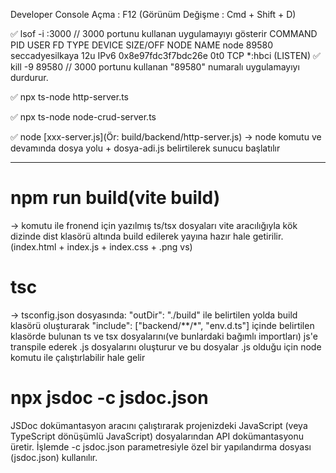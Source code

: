 Developer Console Açma : F12 (Görünüm Değişme : Cmd + Shift + D)


✅ lsof -i :3000  // 3000 portunu kullanan uygulamayıyı gösterir
        COMMAND   PID            USER   FD   TYPE             DEVICE SIZE/OFF NODE NAME
        node    89580 seccadyesilkaya   12u  IPv6 0x8e97fdc3f7bdc26e      0t0  TCP *:hbci (LISTEN)
✅ kill -9 89580 // 3000 portunu kullanan "89580" numaralı uygulamayıyı durdurur.


✅ npx ts-node http-server.ts

✅ npx ts-node node-crud-server.ts




✅ node [xxx-server.js](Ör: build/backend/http-server.js) -> node komutu ve devamında dosya yolu + dosya-adi.js belirtilerek sunucu başlatılır



***************************

# npm run build(vite build) 
-> komutu ile fronend için yazılmış ts/tsx dosyaları vite aracılığıyla kök dizinde dist klasörü altında build edilerek yayına hazır hale getirilir.(index.html + index.js + index.css + .png vs)
# tsc
-> tsconfig.json dosyasında: 
"outDir": "./build" ile belirtilen yolda build klasörü oluşturarak 
"include": ["backend/**/*", "env.d.ts"] içinde belirtilen klasörde bulunan ts ve tsx dosyalarını(ve bunlardaki bağımlı importları) js'e transpile ederek .js dosyalarını oluşturur ve bu dosyalar .js olduğu için node komutu ile çalıştırlabilir hale gelir

# npx jsdoc -c jsdoc.json
 JSDoc dokümantasyon aracını çalıştırarak projenizdeki JavaScript (veya TypeScript dönüşümlü JavaScript) dosyalarından API dokümantasyonu üretir. İşlemde -c jsdoc.json parametresiyle özel bir yapılandırma dosyası (jsdoc.json) kullanılır.
